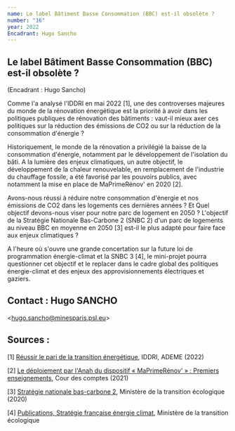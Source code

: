 ```yaml
---
name: Le label Bâtiment Basse Consommation (BBC) est-il obsolète ?
number: "16"
year: 2022
Encadrant: Hugo Sancho
---
```

## Le label Bâtiment Basse Consommation (BBC) est-il obsolète ?

(Encadrant : Hugo Sancho)

Comme l'a analysé l'IDDRI en mai 2022 \[1\], une des controverses
majeures du monde de la rénovation énergétique est la priorité à avoir
dans les politiques publiques de rénovation des bâtiments : vaut-il
mieux axer ces politiques sur la réduction des émissions de CO2 ou sur
la réduction de la consommation d'énergie ?

Historiquement, le monde de la rénovation a privilégié la baisse de la
consommation d'énergie, notamment par le développement de l'isolation du
bâti. A la lumière des enjeux climatiques, un autre objectif, le
développement de la chaleur renouvelable, en remplacement de l'industrie
du chauffage fossile, a été favorisé par les pouvoirs publics, avec
notamment la mise en place de MaPrimeRénov' en 2020 \[2\].

Avons-nous réussi à réduire notre consommation d'énergie et nos
émissions de CO2 dans les logements ces dernières années ? Et Quel
objectif devons-nous viser pour notre parc de logement en 2050 ?
L'objectif de la Stratégie Nationale Bas-Carbone 2 (SNBC 2) d'un parc de
logements au niveau BBC en moyenne en 2050 \[3\] est-il le plus adapté
pour faire face aux enjeux climatiques ?

A l'heure où s'ouvre une grande concertation sur la future loi de
programmation énergie-climat et la SNBC 3 \[4\], le mini-projet pourra
questionner cet objectif et le replacer dans le cadre global des
politiques énergie-climat et des enjeux des approvisionnements
électriques et gaziers.

## Contact : Hugo SANCHO
\<[hugo.sancho\@minesparis.psl.eu](mailto:hugo.sancho@minesparis.psl.eu)\>

## Sources :

\[1\] [Réussir le pari de la transition énergétique](https://www.iddri.org/sites/default/files/PDF/Publications/Catalogue%20Iddri/Etude/202205-ST0522-renovation-FR.pdfhttps:/www.iddri.org/sites/default/files/PDF/Publications/Catalogue%20Iddri/Etude/202205-ST0522-renovation-FR.pdf),
IDDRI, ADEME (2022)

\[2\] [Le déploiement par l'Anah du dispositif « MaPrimeRénov' » : Premiers enseignements](https://www.ccomptes.fr/sites/default/files/2021-09/20210930-Audit-flash-MaPrimeRenov.pdfhttps:/www.ccomptes.fr/sites/default/files/2021-09/20210930-Audit-flash-MaPrimeRenov.pdf),
Cour des comptes (2021)

\[3\] [Stratégie nationale bas-carbone 2](https://www.ecologie.gouv.fr/sites/default/files/2020-03-25_MTES_SNBC2.pdf),
Ministère de la transition écologique (2020)

\[4\] [Publications, Stratégie française énergie climat](https://archivephase1.concertation-strategie-energie-climat.gouv.fr/ressources/publicationshttps:/archivephase1.concertation-strategie-energie-climat.gouv.fr/ressources/publications),
Ministère de la transition écologique
